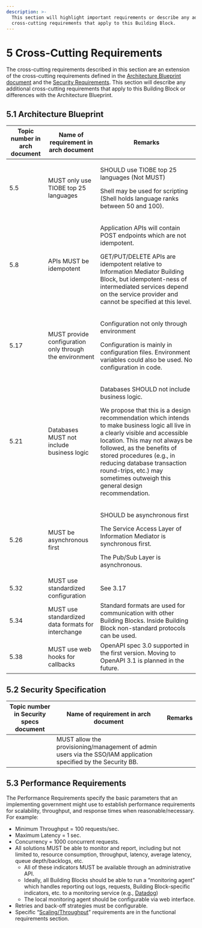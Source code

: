 ```yaml
---
description: >-
  This section will highlight important requirements or describe any additional
  cross-cutting requirements that apply to this Building Block.
---
```


# 5 Cross-Cutting Requirements

The cross-cutting requirements described in this section are an extension of the cross-cutting requirements defined in the [Architecture Blueprint document](https://govstack.gitbook.io/specification/building-blocks/architecture-and-nonfunctional-requirements) and the [Security Requirements](https://govstack.gitbook.io/specification/security-requirements). This section will describe any additional cross-cutting requirements that apply to this Building Block or differences with the Architecture Blueprint.

## **5.1 Architecture Blueprint**

| Topic number in arch document | Name of requirement in arch document                    | Remarks                                                                                                                                                                                                                                                                                                                                                                                           |
| ----------------------------- | ------------------------------------------------------- | ------------------------------------------------------------------------------------------------------------------------------------------------------------------------------------------------------------------------------------------------------------------------------------------------------------------------------------------------------------------------------------------------- |
| 5.5                           | MUST only use TIOBE top 25 languages                    | <p>SHOULD use TIOBE top 25 languages (Not MUST)</p><p>Shell may be used for scripting (Shell holds language ranks between 50 and 100).</p>                                                                                                                                                                                                                                                        |
| 5.8                           | APIs MUST be idempotent                                 | <p>Application APIs will contain POST endpoints which are not idempotent.</p><p>GET/PUT/DELETE APIs are idempotent relative to Information Mediator Building Block, but idempotent-ness of intermediated services depend on the service provider and cannot be specified at this level.</p>                                                                                                       |
| 5.17                          | MUST provide configuration only through the environment | <p>Configuration not only through environment</p><p>Configuration is mainly in configuration files. Environment variables could also be used. No configuration in code.</p>                                                                                                                                                                                                                       |
| 5.21                          | Databases MUST not include business logic               | <p>Databases SHOULD not include business logic.</p><p>We propose that this is a design recommendation which intends to make business logic all live in a clearly visible and accessible location. This may not always be followed, as the benefits of stored procedures (e.g., in reducing database transaction round-trips, etc.) may sometimes outweigh this general design recommendation.</p> |
| 5.26                          | MUST be asynchronous first                              | <p>SHOULD be asynchronous first</p><p>The Service Access Layer of Information Mediator is synchronous first.</p><p>The Pub/Sub Layer is asynchronous.</p>                                                                                                                                                                                                                                         |
| 5.32                          | MUST use standardized configuration                     | See 3.17                                                                                                                                                                                                                                                                                                                                                                                          |
| 5.34                          | MUST use standardized data formats for interchange      | Standard formats are used for communication with other Building Blocks. Inside Building Block non-standard protocols can be used.                                                                                                                                                                                                                                                                 |
| 5.38                          | MUST use web hooks for callbacks                        | OpenAPI spec 3.0 supported in the first version. Moving to OpenAPI 3.1 is planned in the future.                                                                                                                                                                                                                                                                                                  |

## **5.2 Security Specification**

| Topic number in Security specs document | Name of requirement in arch document                                                                            | Remarks |
| --------------------------------------- | --------------------------------------------------------------------------------------------------------------- | ------- |
|                                         | MUST allow the provisioning/management of admin users via the SSO/IAM application specified by the Security BB. |         |

## **5.3** Performance Requirements

The Performance Requirements specify the basic parameters that an implementing government might use to establish performance requirements for scalability, throughput, and response times when reasonable/necessary. For example:

* Minimum Throughput = 100 requests/sec.
* Maximum Latency = 1 sec.
* Concurrency = 1000 concurrent requests.
* All solutions MUST be able to monitor and report, including but not limited to, resource consumption, throughput, latency, average latency, queue depth/backlogs, etc.
  * All of these indicators MUST be available through an administrative API.
  * Ideally, all Building Blocks should be able to run a “monitoring agent” which handles reporting out logs, requests, Building Block-specific indicators, etc. to a monitoring service (e.g., [Datadog](https://www.datadoghq.com/))
  * The local monitoring agent should be configurable via web interface.
* Retries and back-off strategies must be configurable.
* Specific “[Scaling/Throughput](6-functional-requirements.md#6.5-scaling-throughput)” requirements are in the functional requirements section.
